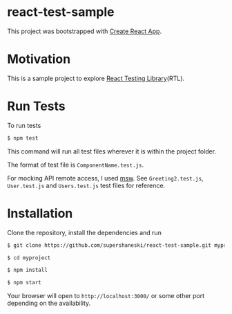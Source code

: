 react-test-sample
=======

This project was bootstrapped with [Create React App](https://github.com/facebook/create-react-app).

# Motivation

This is a sample project to explore [React Testing Library](https://testing-library.com/docs/react-testing-library/intro/)(RTL).

# Run Tests

To run tests

```sh
$ npm test
```

This command will run all test files wherever it is within the project folder.

The format of test file is `ComponentName.test.js`.


For mocking API remote access, I used [msw](https://mswjs.io). See `Greeting2.test.js`, `User.test.js` and `Users.test.js` test files for reference.


# Installation

Clone the repository, install the dependencies and run

```sh
$ git clone https://github.com/supershaneski/react-test-sample.git myproject

$ cd myproject

$ npm install

$ npm start
```

Your browser will open to `http://localhost:3000/` or some other port depending on the availability.